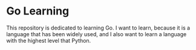 # Go Learning

This repository is dedicated to learning Go.
I want to learn, because it is a language that has been widely used, and 
I also want to learn a language with the highest level that Python. 

